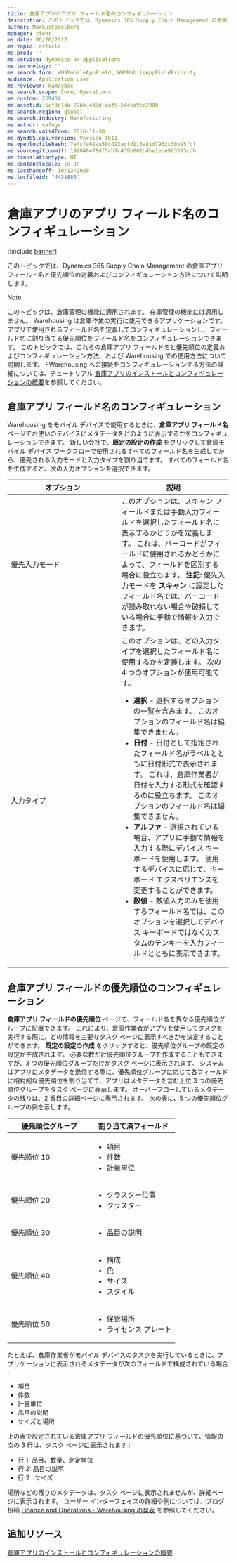 ```yaml
---
title: 倉庫アプリのアプリ フィールド名のコンフィギュレーション
description: このトピックでは、Dynamics 365 Supply Chain Management の倉庫アプリ フィールド名と優先順位の定義およびコンフィギュレーション方法について説明します。
author: MarkusFogelberg
manager: tfehr
ms.date: 06/20/2017
ms.topic: article
ms.prod: ''
ms.service: dynamics-ax-applications
ms.technology: ''
ms.search.form: WHSMobileAppField, WHSMobileAppFieldPriority
audience: Application User
ms.reviewer: kamaybac
ms.search.scope: Core, Operations
ms.custom: 269434
ms.assetid: 6cf3d7da-29bb-4d3d-aaf5-544ca9cc2980
ms.search.region: global
ms.search.industry: Manufacturing
ms.author: mafoge
ms.search.validFrom: 2016-11-30
ms.dyn365.ops.version: Version 1611
ms.openlocfilehash: 7a4cfe62aa50c423adfd116a81d7962c30b25fcf
ms.sourcegitcommit: 199848e78df5cb7c439b001bdbe1ece963593cdb
ms.translationtype: HT
ms.contentlocale: ja-JP
ms.lasthandoff: 10/13/2020
ms.locfileid: "4431886"
---
```

# <a name="configure-app-field-names-in-the-warehouse-app"></a>倉庫アプリのアプリ フィールド名のコンフィギュレーション

[!include [banner](../includes/banner.md)]

このトピックでは、Dynamics 365 Supply Chain Management の倉庫アプリ フィールド名と優先順位の定義およびコンフィギュレーション方法について説明します。 

> [!NOTE]
> このトピックは、倉庫管理の機能に適用されます。 在庫管理の機能には適用しません。 Warehousing は倉庫作業の実行に使用できるアプリケーションです。 アプリで使用されるフィールド名を定義してコンフィギュレーションし、フィールド名に割り当てる優先順位をフィールド名をコンフィギュレーションできます。 このトピックでは、これらの倉庫アプリ フィールド名と優先順位の定義およびコンフィギュレーション方法、および Warehousing での使用方法について説明します。 FWarehousing への接続をコンフィギュレーションする方法の詳細については、チュートリアル [倉庫アプリのインストールとコンフィギュレーションの概要](install-configure-warehousing-app.md)を参照してください。

## <a name="configure-warehouse-app-field-names"></a>倉庫アプリ フィールド名のコンフィギュレーション

Warehousing をモバイル デバイスで使用するときに、**倉庫アプリ フィールド名** ページでお使いのデバイスにメタデータをどのように表示するかをコンフィギュレーションできます。 新しい会社で、**既定の設定の作成** をクリックして倉庫モバイル デバイス ワークフローで使用されるすべてのフィールド名を生成してから、優先される入力モードと入力タイプを割り当てます。 すべてのフィールド名を生成すると、次の入力オプションを選択できます。

<table>
<colgroup>
<col width="50%" />
<col width="50%" />
</colgroup>
<thead>
<tr class="header">
<th>オプション</th>
<th>説明</th>
</tr>
</thead>
<tbody>
<tr class="odd">
<td>優先入力モード</td>
<td>このオプションは、スキャン フィールドまたは手動入力フィールドを選択したフィールド名に表示するかどうかを定義します。 これは、バーコードがフィールドに使用されるかどうかによって、フィールドを区別する場合に役立ちます。 <strong>注記:</strong> 優先入力モードを <strong>スキャン</strong> に設定したフィールド名では、バーコードが読み取れない場合や破損している場合に手動で情報を入力できます。</td>
</tr>
<tr class="even">
<td>入力タイプ</td>
<td>このオプションは、どの入力タイプを選択したフィールド名に使用するかを定義します。 次の 4 つのオプションが使用可能です。
<ul>
<li><strong>選択</strong> - 選択するオプションの一覧を含みます。 このオプションのフィールド名は編集できません。</li>
<li><strong>日付</strong> - 日付として指定されたフィールド名がラベルとともに日付形式で表示されます。 これは、倉庫作業者が日付を入力する形式を確認するのに役立ちます。 このオプションのフィールド名は編集できません。</li>
<li><strong>アルファ</strong> - 選択されている場合、アプリに手動で情報を入力する際にデバイス キーボードを使用します。 使用するデバイスに応じて、キーボード エクスペリエンスを変更することができます。</li>
<li><strong>数値</strong> - 数値入力のみを使用するフィールド名では、このオプションを選択してデバイス キーボードではなくカスタムのテンキーを入力フィールドとともに表示できます。</li>
</ul></td>
</tr>
</tbody>
</table>

## <a name="configure-warehouse-app-field-priority"></a>倉庫アプリ フィールドの優先順位のコンフィギュレーション

**倉庫アプリ フィールドの優先順位** ページで、フィールド名を異なる優先順位グループに配置できます。 これにより、倉庫作業者がアプリを使用してタスクを実行する際に、どの情報を主要なタスク ページに表示すべきかを決定することができます。 **既定の設定の作成** をクリックすると、優先順位グループの既定の設定が生成されます。 必要な数だけ優先順位グループを作成することもできますが、3 つの優先順位グループだけがタスク ページに表示されます。 システムはアプリにメタデータを送信する際に、優先順位グループに応じて各フィールドに相対的な優先順位を割り当てて、アプリはメタデータを含む上位 3 つの優先順位グループをタスク ページに表示します。 オーバーフローしているメタデータの残りは、2 番目の詳細ページに表示されます。 次の表に、5 つの優先順位グループの例を示します。

<table>
<colgroup>
<col width="50%" />
<col width="50%" />
</colgroup>
<thead>
<tr class="header">
<th>優先順位グループ</th>
<th>割り当て済フィールド</th>
</tr>
</thead>
<tbody>
<tr class="odd">
<td> 優先順位 10</td>
<td><ul>
<li>項目</li>
<li>件数</li>
<li>計量単位</li>
</ul></td>
</tr>
<tr class="even">
<td> 優先順位 20</td>
<td><ul>
<li>クラスター位置</li>
<li>クラスター</li>
</ul></td>
</tr>
<tr class="odd">
<td> 優先順位 30</td>
<td><ul>
<li>品目の説明</li>
</ul></td>
</tr>
<tr class="even">
<td> 優先順位 40</td>
<td><ul>
<li>構成</li>
<li>色</li>
<li>サイズ</li>
<li>スタイル</li>
</ul></td>
</tr>
<tr class="odd">
<td> 優先順位 50</td>
<td><ul>
<li>保管場所</li>
<li>ライセンス プレート</li>
</ul></td>
</tr>
</tbody>
</table>

たとえば、倉庫作業者がモバイル デバイスのタスクを実行しているときに、アプリケーションに表示されるメタデータが次のフィールドで構成されている場合 :

-   項目
-   件数
-   計量単位
-   品目の説明
-   サイズと場所

上の表で設定されている倉庫アプリ フィールドの優先順位に基づいて、情報の次の 3 行は、タスク ページに表示されます :

-   行 1: 品目、数量、測定単位
-   行 2: 品目の説明
-   行 3 : サイズ

場所などの残りのメタデータは、タスク ページに表示されませんが、詳細ページに表示されます。 ユーザー インターフェイスの詳細や例については、ブログ投稿 [Finance and Operations - Warehousing の発表](https://blogs.msdn.microsoft.com/dynamicsaxscm/2017/01/20/announcing-dynamics-365-for-operations-warehousing/) を参照してください。

<a name="additional-resources"></a>追加リソース
--------

[倉庫アプリのインストールとコンフィギュレーションの概要](install-configure-warehousing-app.md)
